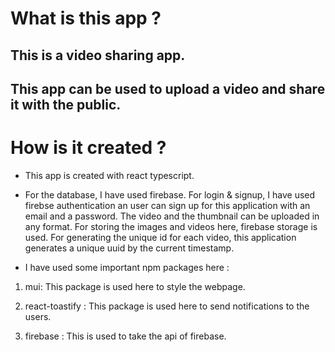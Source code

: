 # What is this app ?

## This is a video sharing app.
## This app can be used to upload a video and share it with the public.

# How is it created ?

- This app is created with react typescript.

- For the database, I have used firebase. For login & signup, I have used firebse authentication an user can sign up for this application with an email and a password. The video and the thumbnail can be uploaded in any format. For storing the images and videos here, firebase storage is used. For generating the unique id for each video, this application generates a unique uuid by the current timestamp.

- I have used some important npm packages here :

1. mui: This package is used here to style the webpage.

2. react-toastify : This package is used here to send notifications to the users.

3. firebase : This is used to take the api of firebase.
